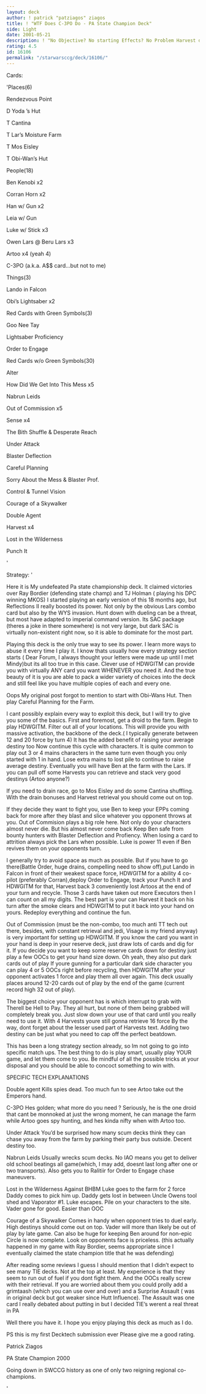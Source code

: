 ```yaml
---
layout: deck
author: ! patrick "patziagos" ziagos
title: ! "WTF Does C-3PO Do - PA State Champion Deck"
side: Light
date: 2001-05-21
description: ! "No Objective? No starting Effects? No Problem Harvest deck which uses HDWGITM to its FULLEST extent"
rating: 4.5
id: 16106
permalink: "/starwarsccg/deck/16106/"
---
```

Cards: 

'Places(6)

Rendezvous Point

D Yoda ’s Hut

T Cantina

T Lar’s Moisture Farm

T Mos Eisley

T Obi-Wan’s Hut


People(18)

Ben Kenobi x2

Corran Horn x2

Han w/ Gun x2

Leia w/ Gun

Luke w/ Stick x3

Owen Lars @ Beru Lars x3

Artoo x4 (yeah 4)

C-3PO (a.k.a. A$$ card...but not to me)


Things(3)

Lando in Falcon

Obi’s Lightsaber x2


Red Cards with Green Symbols(3)

Goo Nee Tay

Lightsaber Proficiency

Order to Engage


Red Cards w/o Green Symbols(30)

Alter

How Did We Get Into This Mess x5

Nabrun Leids

Out of Commission x5

Sense x4

The Bith Shuffle & Desperate Reach

Under Attack

Blaster Deflection

Careful Planning

Sorry About the Mess & Blaster Prof.

Control & Tunnel Vision

Courage of a Skywalker

Double Agent

Harvest x4

Lost in the Wilderness

Punch It


'

Strategy: '

Here it is  My undefeated Pa state championship deck.  It claimed victories over Ray Bordier (defending state champ) and TJ Holman ( playing his DPC winning MKOS)  I started playing an early version of this 18 months ago, but Reflections II really boosted its power.  Not only by the obvious Lars combo card but also by the WYS invasion.  Hunt down with dueling can be a threat, but most have adapted to imperial command version.  Its SAC package (theres a joke in there somewhere) is not very large, but dark SAC is virtually non-existent right now, so it is able to dominate for the most part.


Playing this deck is the only true way to see its power.  I learn more ways to abuse it every time I play it.  I know thats  usually how every strategy section starts ( Dear Forum, I always thought your letters were made up until I met Mindy)but its all too true in this case.  Clever use of  HDWGITM can provide you with virtually ANY card you want WHENEVER you need it.  And the true beauty of it is you are able to pack a wider variety of choices into the deck and still feel like you have multiple copies of each and every one.


Oops  My original post forgot to mention to start with Obi-Wans Hut.  Then play Careful Planning for the Farm.  


I cant possibly explain every way to exploit this deck, but I will try to give you some of the basics.  First and foremost, get a droid to the farm.  Begin to play HDWGITM.  Filter out all of your locations.  This will provide you with massive activation, the backbone of the deck.( I typically generate between 12 and 20 force by turn 4)  It has the added benefit of raising your average destiny too  Now continue this cycle with characters.  It is quite common to play out 3 or 4 mains characters in the same turn even though you only started with 1 in hand.   Lose extra mains to lost pile to continue to raise average destiny.  Eventually you will have Ben at the farm with the Lars.  If you can pull off some Harvests you can retrieve and stack very good destinys (Artoo anyone?)  


If you need to drain race, go to Mos Eisley and do some Cantina shuffling.  With the drain bonuses and Harvest retrieval you should come out on top.


If they decide they want to  fight you, use Ben to keep your EPPs coming back for more after they blast and slice whatever you opponent throws at you.  Out of Commision plays a big role here.  Not only do your characters almost never die. But his almost never come back  Keep Ben safe from bounty hunters with Blaster Deflection and Profiency.  When losing a card to attrition always pick the Lars when possible.  Luke is power 11 even if Ben revives them on your opponents turn.


I generally try to avoid space as much as possible.  But if you have to go there(Battle Order, huge drains, compelling need to show off),put Lando in Falcon in front of their weakest space force,  HDWGITM for a ability 4 co-pilot (preferably Corran),deploy Order to Engage, track your Punch It and HDWGITM for that, Harvest back 3 conveniently lost Artoos at the end of your turn and recycle.  Those 3 cards have taken out more Executors then I can count on all my digits.  The best part is your can Harvest it back on his turn after the smoke clears and HDWGITM to put it back into your hand on yours.  Redeploy everything and continue the fun.


Out of Commission (must be the non-combo, too much anti TT tech out there, besides, with constant retrieval and jedi, Visage is my friend anyway) is very important for setting up HDWGITM.  If you know the card you want in your hand is deep in your reserve deck, just draw lots of cards and dig for it.  If you decide you want to keep some reserve cards down for destiny just play a few OOCs to get your hand size down.  Oh yeah, they also put dark cards out of play  If youre gunning for a particular dark side character you can play 4 or 5 OOCs right before recycling, then HDWGITM after your opponent activates 1 force and play them all over again.  This deck usually places around 12-20 cards out of play by the end of the game (current record high 32 out of play).


The biggest choice your opponent has is which interrupt to grab with Therell be Hell to Pay.  They all hurt, but none of them being grabbed will completely break you.  Just slow down your use of that card until you really need to use it.  With 4  Harvests youre still gonna retrieve 16 force  By the way, dont forget about the lesser used part of Harvests text.  Adding two destiny can be just what you need to cap off the perfect beatdown. 

This has been a long strategy section already, so Im not going to go into specific match ups.  The best thing to do is play smart, usually play YOUR game, and let them come to you.  Be mindful of all the possible tricks at your disposal and you should be able to concoct something to win with.


SPECIFIC TECH EXPLANATIONS


Double agent Kills spies dead.  Too much fun to see Artoo take out the Emperors hand.


C-3PO Hes golden; what more do you need ?  Seriously, he is the one droid that cant be monnoked at just the wrong moment, he can manage the farm while Artoo goes spy hunting, and hes kinda nifty when with Artoo too.


Under Attack You’d be surprised how many scum decks think they can chase you away from the farm by parking their party bus outside.  Decent destiny too.


Nabrun Leids Usually wrecks scum decks.  No IAO means you get to deliver old school beatings all game(which, I may add, doesnt last long after one or two transports).  Also gets you to Ralitiir for Order to Engage chase maneuvers.


Lost in the Wilderness Against BHBM Luke goes to the farm for 2 force  Daddy comes to pick him up.  Daddy gets lost in between Uncle Owens tool shed and Vaporator #1.  Luke escapes.  Pile on your characters to the site.  Vader gone for good.  Easier than OOC  


Courage of a Skywalker Comes in handy when opponent tries to duel early.  High destinys should come out on top.  Vader will more than likely be out of play by late game.  Can also be huge for keeping Ben around for non-epic Circle is now complete.  Look on opponents face is priceless.  (this actually happened in my game with Ray Bordier, seems appropriate since I eventually claimed the state champion title that he was defending)


After reading some reviews I guess I should mention that I didn’t expect to see many TIE decks.  Not at the top at least.  My experience is that they seem to run out of fuel if you dont fight them.  And the OOCs really screw with their retrieval.  If you are worried about them you could prolly add a grimtaash (which you can use over and over) and a Surprise Assault ( was in original deck but got weaker since Hutt Influence).  The Assault was one card I really debated about putting in but I decided TIE’s werent a real threat in PA      


Well there you have it. I hope you enjoy playing this deck as much as I do.


PS this is my first Decktech submission ever Please give me a good rating.


Patrick Ziagos

PA State Champion 2000

Going down in SWCCG history as one of only two reigning regional co-champions.





'
